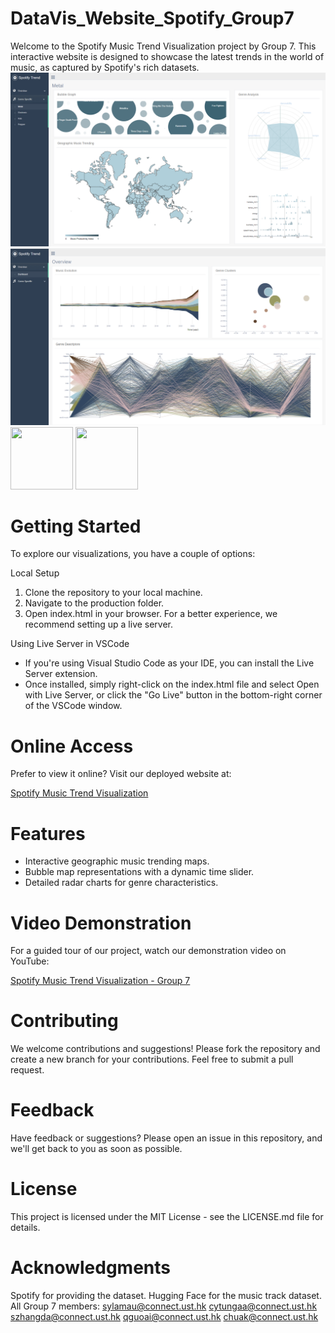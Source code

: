 # DataVis_Website_Spotify_Group7
Welcome to the Spotify Music Trend Visualization project by Group 7. This interactive website is designed to showcase the latest trends in the world of music, as captured by Spotify's rich datasets.
![alt text](https://github.com/Team-Vizzer/DataVis_Website_Spotify/blob/c2c4450fc8f08245f15f9f658169cc4b6f5642a6/production/images/website%20image.png?raw=true)
![alt text](https://github.com/Team-Vizzer/DataVis_Website_Spotify/blob/029d47b3b71b88cbf1ac1cbd7708474856c78bb4/production/images/website%20image2.png?raw=true)
 <img src="[https://your-image-url.type](https://github.com/Team-Vizzer/DataVis_Website_Spotify/blob/c2c4450fc8f08245f15f9f658169cc4b6f5642a6/production/images/website%20image.png?raw=true)" width="100" height="100">
 <img src="[https://your-image-url.type](https://github.com/Team-Vizzer/DataVis_Website_Spotify/blob/029d47b3b71b88cbf1ac1cbd7708474856c78bb4/production/images/website%20image2.png?raw=true)" width="100" height="100">
# Getting Started
To explore our visualizations, you have a couple of options:

Local Setup
1. Clone the repository to your local machine.
2. Navigate to the production folder.
3. Open index.html in your browser. For a better experience, we recommend setting up a live server.

Using Live Server in VSCode
- If you're using Visual Studio Code as your IDE, you can install the Live Server extension.
- Once installed, simply right-click on the index.html file and select Open with Live Server, or click the "Go Live" button in the bottom-right corner of the VSCode window.

# Online Access
Prefer to view it online? Visit our deployed website at:

[Spotify Music Trend Visualization](data-vis-website-spotify-group7-git-master-graceqx.vercel.app/.)

# Features
- Interactive geographic music trending maps.
- Bubble map representations with a dynamic time slider.
- Detailed radar charts for genre characteristics.
  
# Video Demonstration
For a guided tour of our project, watch our demonstration video on YouTube:

[Spotify Music Trend Visualization - Group 7]( https://www.youtube.com/watch?v=7BOe2QI6T-I)

# Contributing
We welcome contributions and suggestions! Please fork the repository and create a new branch for your contributions. Feel free to submit a pull request.

# Feedback
Have feedback or suggestions? Please open an issue in this repository, and we'll get back to you as soon as possible.

# License
This project is licensed under the MIT License - see the LICENSE.md file for details.

# Acknowledgments
Spotify for providing the dataset.
Hugging Face for the music track dataset.
All Group 7 members:
sylamau@connect.ust.hk
cytungaa@connect.ust.hk
szhangda@connect.ust.hk
qguoai@connect.ust.hk
chuak@connect.ust.hk
